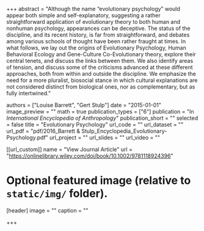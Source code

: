 +++
abstract = "Although the name “evolutionary psychology” would appear both simple and self-explanatory, suggesting a rather straightforward application of evolutionary theory to both human and nonhuman psychology, appearances can be deceptive. The status of the discipline, and its recent history, is far from straightforward, and debates among various schools of thought have been rather fraught at times. In what follows, we lay out the origins of Evolutionary Psychology, Human Behavioral Ecology and Gene-Culture Co-Evolutionary theory, explore their central tenets, and discuss the links between them. We also identify areas of tension, and discuss some of the criticisms advanced at these different approaches, both from within and outside the discipline. We emphasize the need for a more pluralist, biosocial stance in which cultural explanations are not considered distinct from biological ones, nor as complementary, but as fully intertwined."

authors = ["Louise Barrett", "Gert Stulp"]
date = "2015-01-01"
image_preview = ""
math = true
publication_types = ["6"]
publication = "In *International Encyclopedia of Anthropology*"
publication_short = ""
selected = false
title = "Evolutionary Psychology"
url_code = ""
url_dataset = ""
url_pdf = "pdf/2016_Barrett & Stulp_Encyclopedia_Evolutionary-Psychology.pdf"
url_project = ""
url_slides = ""
url_video = ""

[[url_custom]]
name = "View Journal Article"
url = "https://onlinelibrary.wiley.com/doi/book/10.1002/9781118924396"

# Optional featured image (relative to `static/img/` folder).
[header]
image = ""
caption = ""

+++
